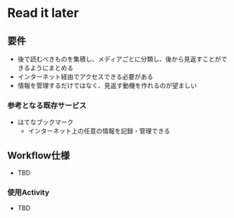# Read it later

## 要件

- 後で読むべきものを集積し、メディアごとに分類し、後から見返すことができるようにまとめる
- インターネット経由でアクセスできる必要がある
- 情報を管理するだけではなく、見返す動機を作れるのが望ましい

### 参考となる既存サービス

- はてなブックマーク
  - インターネット上の任意の情報を記録・管理できる

## Workflow仕様

- TBD

### 使用Activity

- TBD
